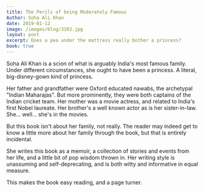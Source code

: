 ```yaml
---
title: The Perils of being Moderately Famous
Author: Soha Ali Khan
date: 2019-01-12
image: /images/blog/3102.jpg
layout: post
excerpt: Does a pea under the mattress really bother a princess?
book: true
---
```


Soha Ali Khan is a scion of what is arguably India's most famous family. Under different circumstances, she ought to have been a princess. A literal, big-disney-gown kind of princess.

Her father and grandfather were Oxford educated nawabs, the archetypal "Indian Maharajas". But more prominently, they were both captains of the Indian cricket team. Her mother was a movie actress, and related to India's first Nobel laureate. Her brother's a well known actor as is her sister-in-law. She... well... she's in the movies.

But this book isn't about her family, not really. The reader may indeed get to know a little more about her family through the book, but that is entirely incidental.

She writes this book as a memoir, a collection of stories and events from her life, and a little bit of pop wisdom thrown in. Her writing style is unassuming and self-deprecating, and is both witty and informative in equal measure.

This makes the book easy reading, and a page turner.
